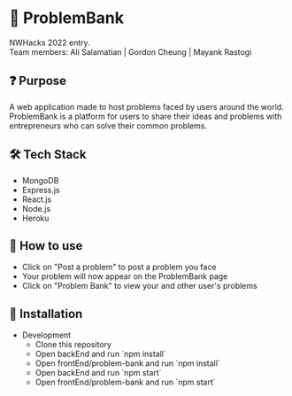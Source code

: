 # 📖 ProblemBank
NWHacks 2022 entry. <br />
Team members: Ali Salamatian | Gordon Cheung | Mayank Rastogi

## ❓ Purpose
A web application made to host problems faced by users around the world. ProblemBank is a platform for users to share their ideas and problems with entrepreneurs who can solve their common problems.

## 🛠️ Tech Stack
<ul>
  <li> MongoDB
  <li> Express.js
  <li> React.js
  <li> Node.js
  <li> Heroku 
</ul>

## 📗 How to use
<ul>
  <li> Click on "Post a problem" to post a problem you face
  <li> Your problem will now appear on the ProblemBank page
  <li> Click on "Problem Bank" to view your and other user's problems
</ul>


## 🧰 Installation
<ul>
  <li> Development
  <ul>
    <li> Clone this repository 
    <li> Open backEnd and run `npm install`
    <li> Open frontEnd/problem-bank and run `npm install`
    <li> Open backEnd and run `npm start`
    <li> Open frontEnd/problem-bank and run `npm start`
  </ul> 
</ul>